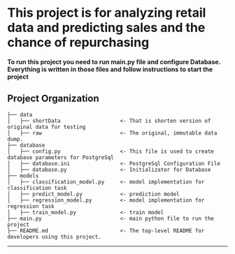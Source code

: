 <H1>This project is for analyzing retail data and predicting sales and the chance of repurchasing</H1>

<p> <b>To run this project you need to run main.py file and configure Database.
    Everything is written in those files and follow instructions to start
    the project</b></p>
  
Project Organization
------------

    ├── data
    │   ├── shortData                   <- That is shorten version of original data for testing
    │   ├── raw                         <- The original, immutable data dump.
    ├── database
    │   ├── config.py                   <- This file is used to create database parameters for PostgreSql
    │   ├── database.ini                <- PostgreSql Configuration File 
    │   ├── database.py                 <- Initializator for Database
    ├── models
    │   ├── classification_model.py     <- model implementation for classification task
    │   ├── predict_model.py            <- prediction model
    │   ├── regression_model.py         <- model implementation for regression task
    │   ├── train_model.py              <- train model
    ├── main.py                         <- main python file to run the project
    ├── README.md                       <- The top-level README for developers using this project.
--------